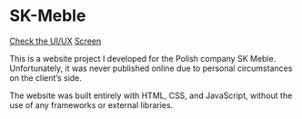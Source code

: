 # SK-Meble

[Check the UI/UX](assets/SK%20Meble.pdf)
[Screen](assets/screen_main_page.png)

This is a website project I developed for the Polish company SK Meble.
Unfortunately, it was never published online due to personal circumstances on the client’s side.

The website was built entirely with HTML, CSS, and JavaScript, without the use of any frameworks or external libraries.